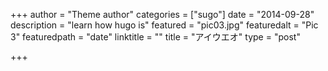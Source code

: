 +++
author = "Theme author"
categories = ["sugo"]
date = "2014-09-28"
description = "learn how hugo is"
featured = "pic03.jpg"
featuredalt = "Pic 3"
featuredpath = "date"
linktitle = ""
title = "アイウエオ"
type = "post"

+++
